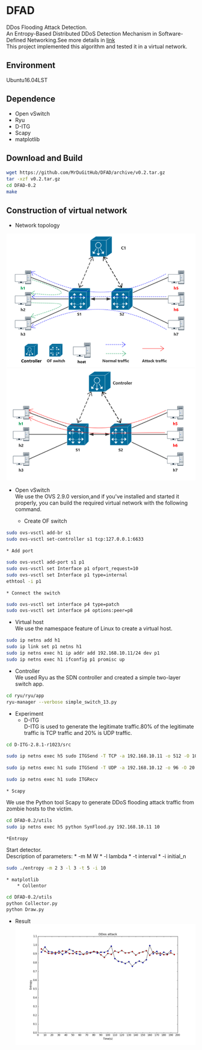 # DFAD
DDos Flooding Attack Detection.  
An Entropy-Based Distributed DDoS Detection Mechanism in Software-Defined Networking.See more details in [link](http://dl.acm.org/citation.cfm?id=2848539)  
This project implemented this algorithm and tested it in a virtual network.  

## Environment
Ubuntu16.04LST

## Dependence
* Open vSwitch  
* Ryu
* D-ITG
* Scapy
* matplotlib

## Download and Build

```Bash
wget https://github.com/MrDuGitHub/DFAD/archive/v0.2.tar.gz
tar -xzf v0.2.tar.gz
cd DFAD-0.2
make
```
## Construction of virtual network
* Network topology  

![](./img/Normal.PNG)
![](./img/Attack.PNG)

* Open vSwitch  
We use the OVS 2.9.0 version,and if you've installed and started it properly, you can build the required virtual network with the following command.

    * Create OF switch
```Bash
sudo ovs-vsctl add-br s1
sudo ovs-vsctl set-controller s1 tcp:127.0.0.1:6633
```

    * Add port
```Bash
sudo ovs-vsctl add-port s1 p1
sudo ovs-vsctl set Interface p1 ofport_request=10
sudo ovs-vsctl set Interface p1 type=internal
ethtool -i p1 
```
    * Connect the switch
```Bash
sudo ovs-vsctl set interface p4 type=patch
sudo ovs-vsctl set interface p4 options:peer=p8
```
* Virtual host  
We use the namespace feature of Linux to create a virtual host.
```Bash
sudo ip netns add h1 
sudo ip link set p1 netns h1
sudo ip netns exec h1 ip addr add 192.168.10.11/24 dev p1
sudo ip netns exec h1 ifconfig p1 promisc up 
``` 
* Controller  
We used Ryu as the SDN controller and created a simple two-layer switch app.
```Bash
cd ryu/ryu/app
ryu-manager --verbose simple_switch_13.py 
``` 
* Experiment
    * D-ITG  
D-ITG is used to generate the legitimate traffic.80% of the legitimate
traffic is TCP traffic and 20% is UDP traffic.
```Bash
cd D-ITG-2.8.1-r1023/src
```
```Bash
sudo ip netns exec h5 sudo ITGSend -T TCP -a 192.168.10.11 -o 512 -O 10 -t 200000 -l
``` 
```Bash
sudo ip netns exec h1 sudo ITGSend -T UDP -a 192.168.10.12 -o 96 -O 20 -t 200000 -l 
``` 
```Bash
sudo ip netns exec h1 sudo ITGRecv
``` 
    * Scapy  
We use the Python tool Scapy to generate DDoS flooding attack traffic from zombie hosts to the victim.
```Bash
cd DFAD-0.2/utils
sudo ip netns exec h5 python SynFlood.py 192.168.10.11 10
``` 
    *Entropy
Start detector.  
Description of parameters: 
        * -m M W
        * -l lambda
        * -t interval
        * -i initial_n
```Bash
sudo ./entropy -m 2 3 -l 3 -t 5 -i 10
``` 
    * matplotlib
        * Collentor
```Bash
cd DFAD-0.2/utils
python Collector.py
python Draw.py
``` 
* Result  
![](./img/figure_1-3.png)
